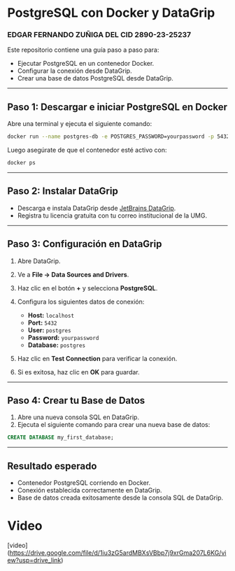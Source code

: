 # PostgreSQL con Docker y DataGrip
### EDGAR FERNANDO ZUÑIGA DEL CID 2890-23-25237

Este repositorio contiene una guía paso a paso para:

- Ejecutar PostgreSQL en un contenedor Docker.
- Configurar la conexión desde DataGrip.
- Crear una base de datos PostgreSQL desde DataGrip.

---

## Paso 1: Descargar e iniciar PostgreSQL en Docker

Abre una terminal y ejecuta el siguiente comando:

```bash
docker run --name postgres-db -e POSTGRES_PASSWORD=yourpassword -p 5432:5432 -d postgres
```

Luego asegúrate de que el contenedor esté activo con:

```bash
docker ps
```

---

## Paso 2: Instalar DataGrip

- Descarga e instala DataGrip desde [JetBrains DataGrip](https://www.jetbrains.com/datagrip/).
- Registra tu licencia gratuita con tu correo institucional de la UMG.

---

## Paso 3: Configuración en DataGrip

1. Abre DataGrip.
2. Ve a **File → Data Sources and Drivers**.
3. Haz clic en el botón **+** y selecciona **PostgreSQL**.
4. Configura los siguientes datos de conexión:

   - **Host:** `localhost`
   - **Port:** `5432`
   - **User:** `postgres`
   - **Password:** `yourpassword`
   - **Database:** `postgres`

5. Haz clic en **Test Connection** para verificar la conexión.
6. Si es exitosa, haz clic en **OK** para guardar.

---

## Paso 4: Crear tu Base de Datos

1. Abre una nueva consola SQL en DataGrip.
2. Ejecuta el siguiente comando para crear una nueva base de datos:

```sql
CREATE DATABASE my_first_database;
```

---

## Resultado esperado

- Contenedor PostgreSQL corriendo en Docker.
- Conexión establecida correctamente en DataGrip.
- Base de datos creada exitosamente desde la consola SQL de DataGrip.

# Video

[video] (https://drive.google.com/file/d/1iu3zG5ardMBXsVBbp7j9xrGma207L6KG/view?usp=drive_link)